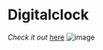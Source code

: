 # Digitalclock

*Check it out* [here](https://nx17bruh.github.io/Digitalclock/)
![image](https://github.com/nx17bruh/Digitalclock/assets/134150626/b2e4197a-c3e4-4158-bac1-d41e05fc345c)



